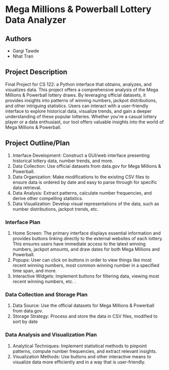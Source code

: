 # Mega Millions & Powerball Lottery Data Analyzer
## Authors
- Gargi Tawde
- Nhat Tran
## Project Description
Final Project for CS 122: a Python interface that obtains, analyzes, and visualizes data.
This project offers a comprehensive analysis of the Mega Millions & Powerball lottery draws. By leveraging official datasets, it provides insights into patterns of winning numbers, jackpot distributions, and other intriguing statistics. Users can interact with a user-friendly interface to explore historical data, visualize trends, and gain a deeper understanding of these popular lotteries. Whether you're a casual lottery player or a data enthusiast, our tool offers valuable insights into the world of Mega Millions & Powerball.
## Project Outline/Plan
1. Interface Development: Construct a GUI/web interface presenting historical lottery data, number trends, and more.
2. Data Collection: Use official datasets from data.gov for Mega Millions & Powerball.
3. Data Organization: Make modifications to the existing CSV files to ensure data is ordered by date and easy to parse through for specific data retrieval.
4. Data Analysis: Extract patterns, calculate number frequencies, and derive other compelling statistics.
5. Data Visualization: Develop visual representations of the data, such as number distributions, jackpot trends, etc.
### Interface Plan
1. Home Screen: The primary interface displays essential information and provides buttons linking directly to the external websites of each lottery. This ensures users have immediate access to the latest winning numbers, jackpot amounts, and draw dates for both Mega Millions and Powerball.
2. Popups: User can click on buttons in order to view things like most recent winning numbers, most common winning number in a specified time span, and more.
3. Interactive Widgets: Implement buttons for filtering data, viewing most recent winning numbers, etc. .
### Data Collection and Storage Plan
1. Data Source: Use the official datasets for Mega Millions & Powerball from data.gov.
2. Storage Strategy: Process and store the data in CSV files, modified to sort by date
### Data Analysis and Visualization Plan
1. Analytical Techniques: Implement statistical methods to pinpoint patterns, compute number frequencies, and extract relevant insights.
2. Visualization Methods: Use buttons and other interactive means to visualize data more efficiently and in a way that is user-friendly.


